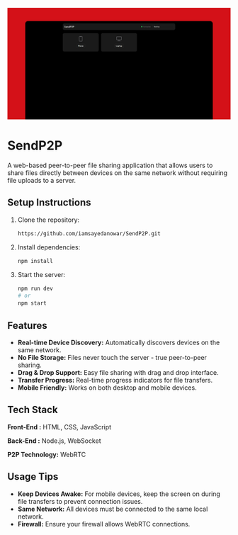 ![SendP2P](https://raw.githubusercontent.com/iamsayedanowar/SendP2P/refs/heads/main/GRP.png)

# SendP2P

A web-based peer-to-peer file sharing application that allows users to share files directly between devices on the same network without requiring file uploads to a server.

## Setup Instructions

1. Clone the repository:

   ```bash
   https://github.com/iamsayedanowar/SendP2P.git
   ```
2. Install dependencies:

   ```bash
   npm install
   ```
3. Start the server:

   ```bash
   npm run dev
   # or
   npm start
   ```

## Features

- **Real-time Device Discovery:** Automatically discovers devices on the same network.
- **No File Storage:** Files never touch the server - true peer-to-peer sharing.
- **Drag & Drop Support:** Easy file sharing with drag and drop interface.
- **Transfer Progress:** Real-time progress indicators for file transfers.
- **Mobile Friendly:** Works on both desktop and mobile devices.

## Tech Stack

**Front-End :** HTML, CSS, JavaScript

**Back-End :** Node.js, WebSocket

**P2P Technology:** WebRTC

## Usage Tips

- **Keep Devices Awake:** For mobile devices, keep the screen on during file transfers to prevent connection issues.
- **Same Network:** All devices must be connected to the same local network.
- **Firewall:** Ensure your firewall allows WebRTC connections.